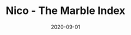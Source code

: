 ---
layout: post
title: "Nico - The Marble Index"
date: "2020-09-01"
external_url: https://tintaenlascintas.co/post/nico
category: "Tinta en las Cintas"
---